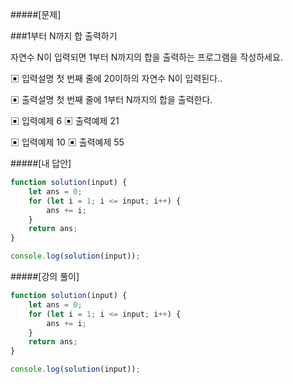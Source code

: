#####[문제]

###1부터 N까지 합 출력하기

자연수 N이 입력되면 1부터 N까지의 합을 출력하는 프로그램을 작성하세요.

▣ 입력설명
첫 번째 줄에 20이하의 자연수 N이 입력된다..

▣ 출력설명
첫 번째 줄에 1부터 N까지의 합을 출력한다.

▣ 입력예제
6
▣ 출력예제
21

▣ 입력예제
10
▣ 출력예제
55

#####[내 답안]

```js
function solution(input) {
    let ans = 0;
    for (let i = 1; i <= input; i++) {
        ans += i;
    }
    return ans;
}

console.log(solution(input));
```

#####[강의 풀이]

```js
function solution(input) {
    let ans = 0;
    for (let i = 1; i <= input; i++) {
        ans += i;
    }
    return ans;
}

console.log(solution(input));
```
